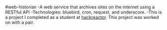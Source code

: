 #web-historian
-A web service that archives sites on the internet using a RESTful API
-Technologies: bluebird, cron, request, and underscore.
-This is a project I completed as a student at [hackreactor](http://hackreactor.com). This project was worked on with a pair.